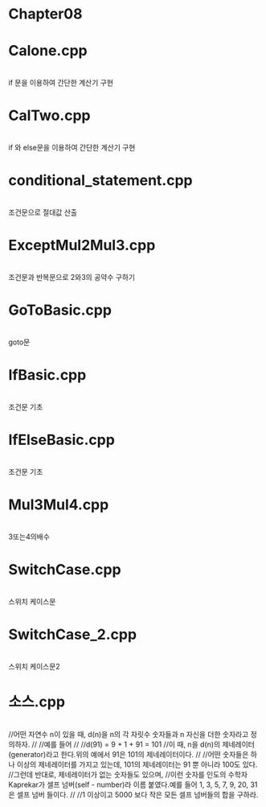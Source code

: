# Chapter08

<h1>Calone.cpp</h1> <br>
if 문을 이용하여 간단한 계산기 구현<br>
<h1>CalTwo.cpp</h1> <br>
if 와 else문을 이용하여 간단한 계산기 구현<br>
<h1>conditional_statement.cpp</h1> <br>
조건문으로 절대값 산출<br>
<h1>ExceptMul2Mul3.cpp</h1> <br>
조건문과 반복문으로 2와3의 공약수 구하기<br>
<h1>GoToBasic.cpp</h1> <br>
goto문<br>
<h1>IfBasic.cpp</h1> <br>
조건문 기초<br>
<h1>IfElseBasic.cpp</h1> <br>
조건문 기초<br>
<h1>Mul3Mul4.cpp</h1> <br>
3또는4의배수<br>
<h1>SwitchCase.cpp</h1> <br>
스위치 케이스문<br>
<h1>SwitchCase_2.cpp</h1> <br>
스위치 케이스문2<br>
<h1>소스.cpp</h1> <br>
//어떤 자연수 n이 있을 때, d(n)을 n의 각 자릿수 숫자들과 n 자신을 더한 숫자라고 정의하자.
//
//예를 들어
//
//d(91) = 9 + 1 + 91 = 101
//이 때, n을 d(n)의 제네레이터(generator)라고 한다.위의 예에서 91은 101의 제네레이터이다.
//
//어떤 숫자들은 하나 이상의 제네레이터를 가지고 있는데, 101의 제네레이터는 91 뿐 아니라 100도 있다.
//그런데 반대로, 제네레이터가 없는 숫자들도 있으며, 
//이런 숫자를 인도의 수학자 Kaprekar가 셀프 넘버(self - number)라 이름 붙였다.예를 들어 1, 3, 5, 7, 9, 20, 31 은 셀프 넘버 들이다.
//
//1 이상이고 5000 보다 작은 모든 셀프 넘버들의 합을 구하라.<br>
<h1></h1> <br>

